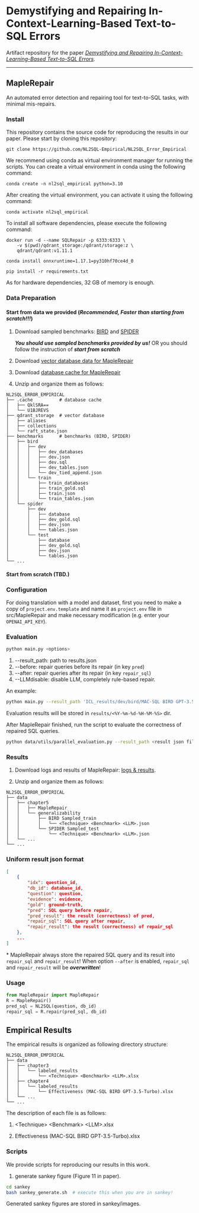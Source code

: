 # Demystifying and Repairing In-Context-Learning-Based Text-to-SQL Errors

Artifact repository for the paper [_Demystifying and Repairing In-Context-Learning-Based Text-to-SQL Errors_]().

---

## MapleRepair
An automated error detection and repairing tool for text-to-SQL tasks, with minimal mis-repairs. 

### Install
This repository contains the source code for reproducing the results in our paper. Please start by cloning this repository:
```
git clone https://github.com/NL2SQL-Empirical/NL2SQL_Error_Empirical
```

We recommend using conda as virtual environment manager for running the scripts. You can create a virtual environment in conda using the following command:
```
conda create -n nl2sql_empirical python=3.10
```

After creating the virtual environment, you can activate it using the following command:
```
conda activate nl2sql_empirical
```

To install all software dependencies, please execute the following command:

```
docker run -d --name SQLRepair -p 6333:6333 \
    -v $(pwd)/qdrant_storage:/qdrant/storage:z \
    qdrant/qdrant:v1.11.1
```

```
conda install onnxruntime=1.17.1=py310hf70ce4d_0
```

```
pip install -r requirements.txt
```

As for hardware dependencies, 32 GB of memory is enough.

### Data Preparation

#### Start from data we provided (***Recommended, Faster than starting from scratch!!!***)

1. Download sampled benchmarks: [BIRD](https://drive.google.com/file/d/198NtXgoGuRn9_70ITHTiPVZqNIb_gssM/view?usp=sharing) and [SPIDER](https://drive.google.com/file/d/1kslOOk9I2-ptRDxIHpnZAdLTRn0wg5Qy/view?usp=sharing)
   
   ***You should use sampled benchmarks provided by us!*** OR you should follow the instruction of ***start from scratch***
2. Download [vector database data for MapleRepair](https://drive.google.com/file/d/103b9TpIFOIBdSn0NHzCvbl5AfxJlq2MX/view?usp=sharing)
3. Download [database cache for MapleRepair](https://drive.google.com/file/d/104xG4CmYxfKWvX6aVIuEMmze1WkDGptc/view?usp=sharing)
4. Unzip and organize them as follows:
```
NL2SQL_ERROR_EMPIRICAL
├── .cache          # database cache
│   ├── QklSRA==
│   └── U1BJREVS
├── qdrant_storage  # vector database
│   ├── aliases
│   ├── collections
│   └── raft_state.json
├── benchmarks      # benchmarks (BIRD, SPIDER)
│   ├── bird
│   │   ├── dev
│   │   │   ├── dev_databases
│   │   │   ├── dev.json
│   │   │   ├── dev.sql
│   │   │   ├── dev_tables.json
│   │   │   └── dev_tied_append.json
│   │   └── train
│   │       ├── train_databases
│   │       ├── train_gold.sql
│   │       ├── train.json
│   │       └── train_tables.json
│   └── spider
│       ├── dev
│       │   ├── database
│       │   ├── dev_gold.sql
│       │   ├── dev.json
│       │   └── tables.json
│       └── test
│           ├── database
│           ├── dev_gold.sql
│           ├── dev.json
│           └── tables.json
└── ...
```

#### Start from scratch (TBD.)

### Configuration
For doing translation with a model and dataset, first you need to make a copy of `project.env.template` and name it as `project.env` file in src/MapleRepair and make necessary modification (e.g. enter your `OPENAI_API_KEY`).

### Evaluation
```bash
python main.py <options>
```
1. --result_path: path to results.json
2. --before: repair queries before its repair (in key `pred`)
3. --after: repair queries after its repair (in key `repair_sql`)
4. --LLMdisable: disable LLM, completely rule-based repair.

An example:
```bash
python main.py --result_path 'ICL_results/dev/bird/MAC-SQL BIRD GPT-3.5-Turbo.json' --before --LLMdisable
```

Evaluation results will be stored in `results/<%Y-%m-%d-%H-%M-%S>` dir.

After MapleRepair finished, run the script to evaluate the correctness of repaired SQL queries.
```bash
python data/utils/parallel_evaluation.py --result_path <result json file>
```

### Results
1. Download logs and results of MapleRepair: [logs & results](https://drive.google.com/file/d/1VRkZbvFyE7MIMNMQQn4eud2WeXM21OGV/view?usp=sharing).
   
2. Unzip and organize them as follows:
```
NL2SQL_ERROR_EMPIRICAL
├── data
│   ├── chapter5
│   │   ├── MapleRepair
│   │   └── generalizability
│   │       ├── BIRD Sampled_train
│   │       │   └── <Technique> <Benchmark> <LLM>.json
│   │       └── SPIDER Sampled_test
│   │           └── <Technique> <Benchmark> <LLM>.json
│   └── ...
└── ...
```

### Uniform result json format
```json
[
    {
        "idx": question_id,
        "db_id": database_id,
        "question": question,
        "evidence": evidence,
        "gold": ground-truth,
        "pred": SQL query before repair,
        "pred_result": the result (correctness) of pred,
        "repair_sql": SQL query after repair,
        "repair_result": the result (correctness) of repair_sql
    },
    ...
]
```
\* MapleRepair always store the repaired SQL query and its result into `repair_sql` and `repair_result`! When option `--after` is enabled, `repair_sql` and `repair_result` will be ***overwritten***!

### Usage
```python
from MapleRepair import MapleRepair
R = MapleRepair()
pred_sql = NL2SQL(question, db_id)
repair_sql = R.repair(pred_sql, db_id)
```

## Empirical Results
The empirical results is organized as following directory structure:
```
NL2SQL_ERROR_EMPIRICAL
├── data
│   ├── chapter3
│   │   └── labeled_results
│   │       └── <Technique> <Benchmark> <LLM>.xlsx
│   ├── chapter4
│   │   └── labeled_results
│   │       └── Effectiveness (MAC-SQL BIRD GPT-3.5-Turbo).xlsx
│   └── ...
└── ...
```

The description of each file is as follows:

1. \<Technique\> \<Benchmark> \<LLM>.xlsx

2. Effectiveness (MAC-SQL BIRD GPT-3.5-Turbo).xlsx

### Scripts
We provide scripts for reproducing our results in this work. 

1. generate sankey figure (Figure 11 in paper).
```bash
cd sankey
bash sankey_generate.sh  # execute this when you are in sankey!
```
Generated sankey figures are stored in sankey/images.